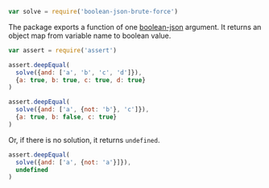 ```javascript
var solve = require('boolean-json-brute-force')
```

The package exports a function of one [boolean-json](https://npmjs.com/packages/boolean-json-schema) argument. It returns an object map from variable name to boolean value.

```javascript
var assert = require('assert')

assert.deepEqual(
  solve({and: ['a', 'b', 'c', 'd']}),
  {a: true, b: true, c: true, d: true}
)

assert.deepEqual(
  solve({and: ['a', {not: 'b'}, 'c']}),
  {a: true, b: false, c: true}
)
```

Or, if there is no solution, it returns `undefined`.

```javascript
assert.deepEqual(
  solve({and: ['a', {not: 'a'}]}),
  undefined
)
```
